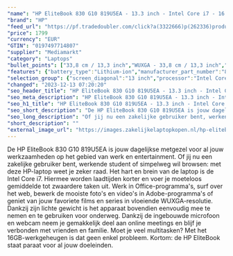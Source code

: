```yaml
---
"name": "HP EliteBook 830 G10 819U5EA - 13.3 inch - Intel Core i7 - 16 GB - 512 GB"
"brand": "HP"
"feed_url": "https://pf.tradedoubler.com/click?a(3322666)p(262336)product(50617-1769747)ttid(3)url(https%3A%2F%2Fwww.mediamarkt.nl%2Fnl%2Fproduct%2F_hp-elitebook-830-g10-819u5ea-133-inch-intel-core-i7-16-gb-512-gb-1769747.html%3Futm_source%3Dtradedoubler%26utm_medium%3Daff-comparison%26utm_term%3D1769747)"
"price": 1799
"currency": "EUR"
"GTIN": "0197497714807"
"supplier": "Mediamarkt"
"category": "Laptops"
"bullet_points": ["33,8 cm / 13,3 inch","WUXGA - 33,8 cm / 13,3 inch","SSD , 512 GB , PCI Express","2x USB 3.2 (Gen 1, Type-A),  1x HDMI 2.1, 2x Thunderbolt 4, 1x hoofdtelefoon-/microfooncombo","Lithium-ion","30.01 cm x 1.92 cm x 21.5 cm /"]
"features": {"battery_type":"Lithium-ion","manufacturer_part_number":"819U5EA#ABH","additional_update_information":"Voor zover op de afbeeldingen apps worden getoond, geldt dat MediaMarkt niet kan garanderen dat de apps tijdens de volledige levensduur van het product goed zullen blijven functioneren. Dit hangt af van het beleid van de fabrikant.","image_ratio":"16:10","screen_diagonal_cm":"33,8 cm","product_introduction_date":"2023-08-28","min_duration_supported_software_updates":"2 jaar","bluetooth":"Ja","depth":"21,5 cm","panel_type":"IPS (In-Plane Switching)","touchscreen":"Nee","brightness":"400 cd/m²","screen_diagonal_cm_inch":"33,8 cm / 13,3 inch","processor_clock_rate":"1.7 GHz","scope_of_delivery":"Laptop, AC-adapter (65 W), handleiding","memory_speeds":"6400 MHz","screen_diagonal_inches":"13.3 inch","integrated_mike":"Ja","speakers":"Ja","convertibility":"Vast scherm","short_description":"ELITEBOOK 830 G10 - 819U5EA","product_width":"30,01 cm","special_features":"Trusted Platform Module (TPM), Password bescherming: BIOSPower onUser, ENERGY STAR, TCO, GS mark","connections":"2x USB 3.2 (Gen 1, Type-A),  1x HDMI 2.1, 2x Thunderbolt 4, 1x hoofdtelefoon-/microfooncombo","model_year":"2023","shipping_costs":"0.00","screen_type":"Mat scherm","memory_size":"16 GB","product_manufacturer":"HP","battery_capacity":"51 Wh","ram_configuration":"On-board","number_of_processor_cores":"10","processor_speed_with_turbo":"5.0 GHz","processor_brand":"Intel®","warranty_note":"1 jaar (1-1-0) garantie omvat 1 jaar garantie op onderdelen en arbeidskosten. Geen reparatie onsite. De algemene voorwaarden verschillen per land. Bepaalde beperkingen en uitsluitingen zijn van toepassing.","delivery_time":"1","bluetooth_version":"5.3","dimensions_weight":"30.01 cm x 1.92 cm x 21.5 cm /","hard_disk_1":"SSD , 512 GB , PCI Express","color":"Zilver","product_height":"1,92 cm","product_depth":"21,5 cm","weight":"1,26 kg","product_type":"Laptop","capacity_of_1_hard_disk":"512 GB","type_of_1_hard_disk":"SSD","ram_type":"DDR5","front_camera":"Ja","integrated_webcam":"Ja","update_policy":"Onbekend","total_storage_space_in_gb":"512 GB","wlan":"Ja","processor_model":"Core™ i7","processor":"Intel Core i7-1355U","previous_price":"","image_quality":"WUXGA","height":"1,92 cm","wlan_standards":"WiFi 6E (802.11AX)","manufacturer_supported_software_updates":"Ja","resolution":"1920 x 1200","total_storage_space":"512 GB"}
"selection_group": {"screen_diagonal":"13 inch","processor":"Intel Core i7","changed_price_past_3_days":false,"product_family":"Elitebook"}
"changed": "2023-12-13 07:20:20"
"seo_header_title": "HP EliteBook 830 G10 819U5EA - 13.3 inch - Intel Core i7 - 16 GB - 512 GB"
"seo_meta_description": "HP EliteBook 830 G10 819U5EA - 13.3 inch - Intel Core i7 - 16 GB - 512 GB"
"seo_h1_title": "HP EliteBook 830 G10 819U5EA - 13.3 inch - Intel Core i7 - 16 GB - 512 GB"
"seo_short_description": "De HP EliteBook 830 G10 819U5EA is jouw dagelijkse metgezel voor al jouw werkzaamheden op het gebied van werk en entertainment."
"seo_long_description": "Of jij nu een zakelijke gebruiker bent, werkende student of simpelweg wil browsen: met deze HP-laptop weet je zeker raad. Het hart en brein van de laptop is de Intel Core i7. Hiermee worden laadtijden korter en voer je moeteloos gemiddelde tot zwaardere taken uit. Werk in Office-programma's, surf over het web, bewerk de mooiste foto's en video's in Adobe-programma's of geniet van jouw favoriete films en series in vloeiende WUXGA-resolutie. Dankzij zijn lichte gewicht is het apparaat bovendien eenvoudig mee te nemen en te gebruiken voor onderweg. Dankzij de ingebouwde microfoon en webcam neem je gemakkelijk deel aan online meetings en blijf je verbonden met vrienden en familie. Moet je veel multitasken? Met het 16GB-werkgeheugen is dat geen enkel probleem. Kortom: de HP EliteBook staat paraat voor al jouw doeleinden."
"short_description": ""
"external_image_url": "https://images.zakelijkelaptopkopen.nl/hp-elitebook-830-g10-819u5ea-133-inch-intel-core-i7-16-gb-512-gb-1769747.webp"
---
```


De HP EliteBook 830 G10 819U5EA is jouw dagelijkse metgezel voor al jouw werkzaamheden op het gebied van werk en entertainment. Of jij nu een zakelijke gebruiker bent, werkende student of simpelweg wil browsen: met deze HP-laptop weet je zeker raad. Het hart en brein van de laptop is de Intel Core i7. Hiermee worden laadtijden korter en voer je moeteloos gemiddelde tot zwaardere taken uit. Werk in Office-programma's, surf over het web, bewerk de mooiste foto's en video's in Adobe-programma's of geniet van jouw favoriete films en series in vloeiende WUXGA-resolutie. Dankzij zijn lichte gewicht is het apparaat bovendien eenvoudig mee te nemen en te gebruiken voor onderweg. Dankzij de ingebouwde microfoon en webcam neem je gemakkelijk deel aan online meetings en blijf je verbonden met vrienden en familie. Moet je veel multitasken? Met het 16GB-werkgeheugen is dat geen enkel probleem. Kortom: de HP EliteBook staat paraat voor al jouw doeleinden.